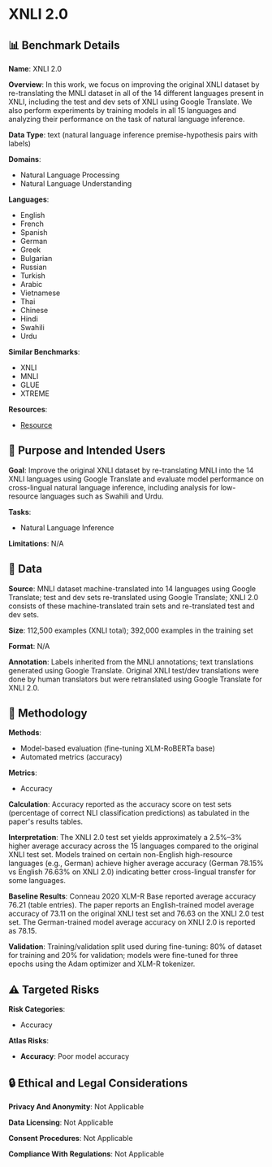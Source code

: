 # XNLI 2.0

## 📊 Benchmark Details

**Name**: XNLI 2.0

**Overview**: In this work, we focus on improving the original XNLI dataset by re-translating the MNLI dataset in all of the 14 different languages present in XNLI, including the test and dev sets of XNLI using Google Translate. We also perform experiments by training models in all 15 languages and analyzing their performance on the task of natural language inference.

**Data Type**: text (natural language inference premise-hypothesis pairs with labels)

**Domains**:
- Natural Language Processing
- Natural Language Understanding

**Languages**:
- English
- French
- Spanish
- German
- Greek
- Bulgarian
- Russian
- Turkish
- Arabic
- Vietnamese
- Thai
- Chinese
- Hindi
- Swahili
- Urdu

**Similar Benchmarks**:
- XNLI
- MNLI
- GLUE
- XTREME

**Resources**:
- [Resource](N/A)

## 🎯 Purpose and Intended Users

**Goal**: Improve the original XNLI dataset by re-translating MNLI into the 14 XNLI languages using Google Translate and evaluate model performance on cross-lingual natural language inference, including analysis for low-resource languages such as Swahili and Urdu.

**Tasks**:
- Natural Language Inference

**Limitations**: N/A

## 💾 Data

**Source**: MNLI dataset machine-translated into 14 languages using Google Translate; test and dev sets re-translated using Google Translate; XNLI 2.0 consists of these machine-translated train sets and re-translated test and dev sets.

**Size**: 112,500 examples (XNLI total); 392,000 examples in the training set

**Format**: N/A

**Annotation**: Labels inherited from the MNLI annotations; text translations generated using Google Translate. Original XNLI test/dev translations were done by human translators but were retranslated using Google Translate for XNLI 2.0.

## 🔬 Methodology

**Methods**:
- Model-based evaluation (fine-tuning XLM-RoBERTa base)
- Automated metrics (accuracy)

**Metrics**:
- Accuracy

**Calculation**: Accuracy reported as the accuracy score on test sets (percentage of correct NLI classification predictions) as tabulated in the paper's results tables.

**Interpretation**: The XNLI 2.0 test set yields approximately a 2.5%–3% higher average accuracy across the 15 languages compared to the original XNLI test set. Models trained on certain non-English high-resource languages (e.g., German) achieve higher average accuracy (German 78.15% vs English 76.63% on XNLI 2.0) indicating better cross-lingual transfer for some languages.

**Baseline Results**: Conneau 2020 XLM-R Base reported average accuracy 76.21 (table entries). The paper reports an English-trained model average accuracy of 73.11 on the original XNLI test set and 76.63 on the XNLI 2.0 test set. The German-trained model average accuracy on XNLI 2.0 is reported as 78.15.

**Validation**: Training/validation split used during fine-tuning: 80% of dataset for training and 20% for validation; models were fine-tuned for three epochs using the Adam optimizer and XLM-R tokenizer.

## ⚠️ Targeted Risks

**Risk Categories**:
- Accuracy

**Atlas Risks**:
- **Accuracy**: Poor model accuracy

## 🔒 Ethical and Legal Considerations

**Privacy And Anonymity**: Not Applicable

**Data Licensing**: Not Applicable

**Consent Procedures**: Not Applicable

**Compliance With Regulations**: Not Applicable
